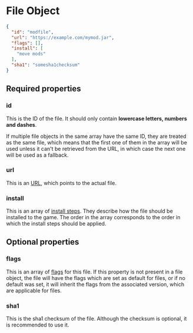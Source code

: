 # File Object

``` json
{
  "id": "modfile",
  "url": "https://example.com/mymod.jar",
  "flags": [],
  "install": [
    "move mods"
  ],
  "sha1": "somesha1checksum"
}
```

## Required properties

### id

This is the ID of the file. It should only contain **lowercase letters, numbers and dashes**.

If multiple file objects in the same array have the same ID, they are treated as the same file,
which means that the first one of them in the array will be used unless it can't be retrieved from the URL,
in which case the next one will be used as a fallback.

### url

This is an [URL](../url.md), which points to the actual file. 

### install

This is an array of [install steps](../install.md). They describe how the file should be installed to the game.
The order in the array corresponds to the order in which the install steps should be applied.

## Optional properties

### flags

This is an array of [flags](../flags.md) for this file. If this property is not present in a file object, the file
will have the flags which are set as default for files, or if no default was set, it will inherit the flags from the
associated version, which are applicable for files.

### sha1

This is the sha1 checksum of the file. Although the checksum is optional, it is recommended to use it.
